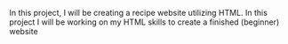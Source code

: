 In this project, I will be creating a recipe website utilizing HTML. In this project I will be working on my HTML skills to create a finished (beginner) website 